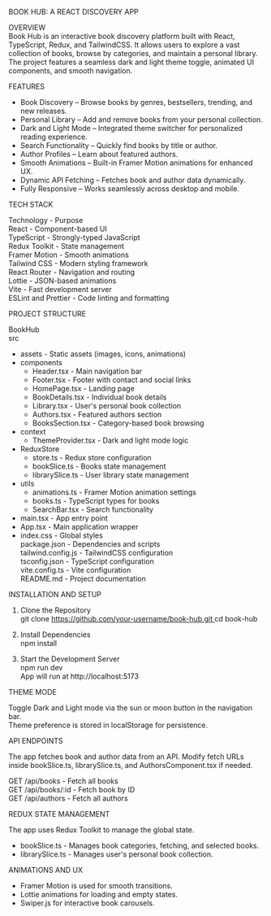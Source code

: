 
BOOK HUB: A REACT DISCOVERY APP  

OVERVIEW  
Book Hub is an interactive book discovery platform built with React, TypeScript, Redux, and TailwindCSS. It allows users to explore a vast collection of books, browse by categories, and maintain a personal library. The project features a seamless dark and light theme toggle, animated UI components, and smooth navigation.  

FEATURES  

- Book Discovery – Browse books by genres, bestsellers, trending, and new releases.  
- Personal Library – Add and remove books from your personal collection.  
- Dark and Light Mode – Integrated theme switcher for personalized reading experience.  
- Search Functionality – Quickly find books by title or author.  
- Author Profiles – Learn about featured authors.  
- Smooth Animations – Built-in Framer Motion animations for enhanced UX.  
- Dynamic API Fetching – Fetches book and author data dynamically.  
- Fully Responsive – Works seamlessly across desktop and mobile.  

TECH STACK  

Technology - Purpose  
React - Component-based UI  
TypeScript - Strongly-typed JavaScript  
Redux Toolkit - State management  
Framer Motion - Smooth animations  
Tailwind CSS - Modern styling framework  
React Router - Navigation and routing  
Lottie - JSON-based animations  
Vite - Fast development server  
ESLint and Prettier - Code linting and formatting  

PROJECT STRUCTURE  

BookHub  
src  
- assets - Static assets (images, icons, animations)  
- components  
  - Header.tsx - Main navigation bar  
  - Footer.tsx - Footer with contact and social links  
  - HomePage.tsx - Landing page  
  - BookDetails.tsx - Individual book details  
  - Library.tsx - User's personal book collection  
  - Authors.tsx - Featured authors section  
  - BooksSection.tsx - Category-based book browsing  
- context  
  - ThemeProvider.tsx - Dark and light mode logic  
- ReduxStore  
  - store.ts - Redux store configuration  
  - bookSlice.ts - Books state management  
  - librarySlice.ts - User library state management  
- utils  
  - animations.ts - Framer Motion animation settings  
  - books.ts - TypeScript types for books  
  - SearchBar.tsx - Search functionality  
- main.tsx - App entry point  
- App.tsx - Main application wrapper  
- index.css - Global styles  
package.json - Dependencies and scripts  
tailwind.config.js - TailwindCSS configuration  
tsconfig.json - TypeScript configuration  
vite.config.ts - Vite configuration  
README.md - Project documentation  

INSTALLATION AND SETUP  

1. Clone the Repository  
git clone [https://github.com/your-username/book-hub.git  ](https://github.com/ALU-BSE/summative-a-react-discovery-app-MaryNayram.git)
cd book-hub  

2. Install Dependencies  
npm install  

3. Start the Development Server  
npm run dev  
App will run at http://localhost:5173  

THEME MODE  

Toggle Dark and Light mode via the sun or moon button in the navigation bar.  
Theme preference is stored in localStorage for persistence.  

API ENDPOINTS  

The app fetches book and author data from an API. Modify fetch URLs inside bookSlice.ts, librarySlice.ts, and AuthorsComponent.tsx if needed.  

GET /api/books - Fetch all books  
GET /api/books/:id - Fetch book by ID  
GET /api/authors - Fetch all authors  

REDUX STATE MANAGEMENT  

The app uses Redux Toolkit to manage the global state.  
- bookSlice.ts - Manages book categories, fetching, and selected books.  
- librarySlice.ts - Manages user's personal book collection.  

ANIMATIONS AND UX  

- Framer Motion is used for smooth transitions.  
- Lottie animations for loading and empty states.  
- Swiper.js for interactive book carousels.  
